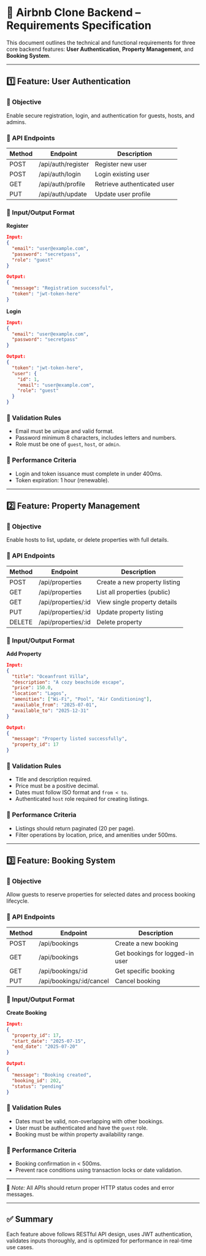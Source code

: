 # 📄 Airbnb Clone Backend – Requirements Specification

This document outlines the technical and functional requirements for three core backend features: **User Authentication**, **Property Management**, and **Booking System**.

---

## 1️⃣ Feature: User Authentication

### 🔹 Objective
Enable secure registration, login, and authentication for guests, hosts, and admins.

### 🔸 API Endpoints
| Method | Endpoint             | Description               |
|--------|----------------------|---------------------------|
| POST   | /api/auth/register   | Register new user         |
| POST   | /api/auth/login      | Login existing user       |
| GET    | /api/auth/profile    | Retrieve authenticated user |
| PUT    | /api/auth/update     | Update user profile       |

### 🔸 Input/Output Format
**Register**
```json
Input:
{
  "email": "user@example.com",
  "password": "secretpass",
  "role": "guest"
}

Output:
{
  "message": "Registration successful",
  "token": "jwt-token-here"
}
```

**Login**
```json
Input:
{
  "email": "user@example.com",
  "password": "secretpass"
}

Output:
{
  "token": "jwt-token-here",
  "user": {
    "id": 1,
    "email": "user@example.com",
    "role": "guest"
  }
}
```

### 🔸 Validation Rules
- Email must be unique and valid format.
- Password minimum 8 characters, includes letters and numbers.
- Role must be one of `guest`, `host`, or `admin`.

### 🔸 Performance Criteria
- Login and token issuance must complete in under 400ms.
- Token expiration: 1 hour (renewable).

---

## 2️⃣ Feature: Property Management

### 🔹 Objective
Enable hosts to list, update, or delete properties with full details.

### 🔸 API Endpoints
| Method | Endpoint            | Description                     |
|--------|---------------------|---------------------------------|
| POST   | /api/properties     | Create a new property listing   |
| GET    | /api/properties     | List all properties (public)    |
| GET    | /api/properties/:id | View single property details    |
| PUT    | /api/properties/:id | Update property listing         |
| DELETE | /api/properties/:id | Delete property                 |

### 🔸 Input/Output Format
**Add Property**
```json
Input:
{
  "title": "Oceanfront Villa",
  "description": "A cozy beachside escape",
  "price": 150.0,
  "location": "Lagos",
  "amenities": ["Wi-Fi", "Pool", "Air Conditioning"],
  "available_from": "2025-07-01",
  "available_to": "2025-12-31"
}

Output:
{
  "message": "Property listed successfully",
  "property_id": 17
}
```

### 🔸 Validation Rules
- Title and description required.
- Price must be a positive decimal.
- Dates must follow ISO format and `from < to`.
- Authenticated `host` role required for creating listings.

### 🔸 Performance Criteria
- Listings should return paginated (20 per page).
- Filter operations by location, price, and amenities under 500ms.

---

## 3️⃣ Feature: Booking System

### 🔹 Objective
Allow guests to reserve properties for selected dates and process booking lifecycle.

### 🔸 API Endpoints
| Method | Endpoint             | Description                      |
|--------|----------------------|----------------------------------|
| POST   | /api/bookings        | Create a new booking             |
| GET    | /api/bookings        | Get bookings for logged-in user  |
| GET    | /api/bookings/:id    | Get specific booking             |
| PUT    | /api/bookings/:id/cancel | Cancel booking                 |

### 🔸 Input/Output Format
**Create Booking**
```json
Input:
{
  "property_id": 17,
  "start_date": "2025-07-15",
  "end_date": "2025-07-20"
}

Output:
{
  "message": "Booking created",
  "booking_id": 202,
  "status": "pending"
}
```

### 🔸 Validation Rules
- Dates must be valid, non-overlapping with other bookings.
- User must be authenticated and have the `guest` role.
- Booking must be within property availability range.

### 🔸 Performance Criteria
- Booking confirmation in < 500ms.
- Prevent race conditions using transaction locks or date validation.

---

📌 *Note:* All APIs should return proper HTTP status codes and error messages.

---

## ✅ Summary
Each feature above follows RESTful API design, uses JWT authentication, validates inputs thoroughly, and is optimized for performance in real-time use cases.
